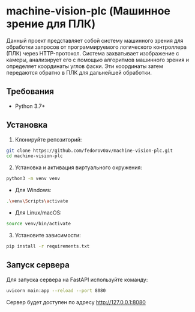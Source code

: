 # machine-vision-plc (Машинное зрение для ПЛК)

Данный проект представляет собой систему машинного зрения для обработки запросов от программируемого логического контроллера (ПЛК) через HTTP-протокол. Система захватывает изображение с камеры, анализирует его с помощью алгоритмов машинного зрения и определяет координаты углов фаски. Эти координаты затем передаются обратно в ПЛК для дальнейшей обработки.

## Требования

- Python 3.7+

## Установка

1. Клонируйте репозиторий:

```bash
git clone https://github.com/fedorov0av/machine-vision-plc.git
cd machine-vision-plc
```

2. Установка и активация виртуального окружения:

```bash
python3 -m venv venv
```

- Для Windows:

```bash
.\venv\Scripts\activate
```

- Для Linux/macOS:

```bash
source venv/bin/activate
```

3. Установите зависимости:

```bash
pip install -r requirements.txt
```

## Запуск сервера

Для запуска сервера на FastAPI используйте команду:

```bash
uvicorn main:app --reload --port 8080
```

Сервер будет доступен по адресу http://127.0.0.1:8080
